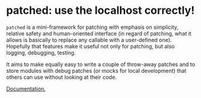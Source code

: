patched: use the localhost correctly!
=====================================

``patched`` is a mini-framework for patching with emphasis on simplicity, relative safety and human-oriented interface 
(in regard of patching,
what it allows is basically to replace any callable with a user-defined one). 
Hopefully that features make it useful not only for patching, but also logging, debugging, testing.

It aims to make equally easy to write a couple of throw-away patches and to store modules with debug patches
(or mocks for local development) that others can use without looking at their code.

[Documentation.](http://abetkin.github.io/patched)

